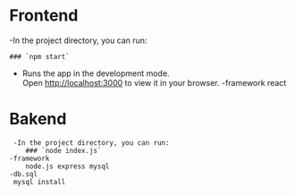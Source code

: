# Frontend
  -In the project directory, you can run:
  
    ### `npm start`
 - Runs the app in the development mode.\
    Open [http://localhost:3000](http://localhost:3000) to view it in your browser.
  -framework
     react

# Bakend
     -In the project directory, you can run:
        ### `node index.js`
    -framework
        node.js express mysql
    -db.sql 
     mysql install
     
  
